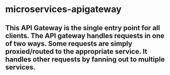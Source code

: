 # microservices-apigateway

## This API Gateway is the single entry point for all clients. The API gateway handles requests in one of two ways. Some requests are simply proxied/routed to the appropriate service. It handles other requests by fanning out to multiple services.
